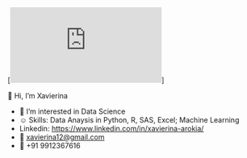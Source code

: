 [![](https://github.com/xavierina12/xavierina12/blob/main/xavierina12-2021.stl)]

👋 Hi, I’m Xavierina
- 👀 I’m interested in Data Science
- :relaxed: Skills: Data Anaysis in Python, R, SAS, Excel; Machine Learning
- Linkedin: https://www.linkedin.com/in/xavierina-arokia/
- :e-mail: xavierina12@gmail.com
- :calling: +91 9912367616

<!---
xavierina12/xavierina12 is a ✨ special ✨ repository because its `README.md` (this file) appears on your GitHub profile.
You can click the Preview link to take a look at your changes.
--->
